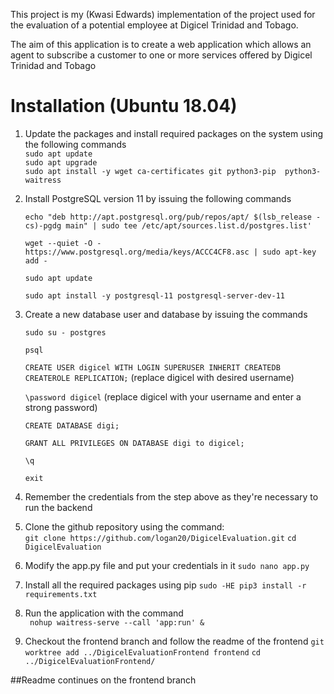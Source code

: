 This project is my (Kwasi Edwards) implementation of the  project used for the evaluation of a potential employee at Digicel Trinidad and Tobago.

The aim of this application is to create a web application which allows an agent to subscribe a customer to one or
more services offered by Digicel Trinidad and Tobago

# Installation (Ubuntu 18.04)
    
1)  Update the packages and install required packages  on the system using the following commands  
    `sudo apt update `  
    `sudo apt upgrade`   
    `sudo apt install -y wget ca-certificates git python3-pip  python3-waitress`  

2)  Install PostgreSQL version 11 by issuing the following commands  
    
    `echo "deb http://apt.postgresql.org/pub/repos/apt/ $(lsb_release -cs)-pgdg main" | sudo tee /etc/apt/sources.list.d/postgres.list'`
    
    `wget --quiet -O - https://www.postgresql.org/media/keys/ACCC4CF8.asc | sudo apt-key add -`  
    
    `sudo apt update `  
    
    `sudo apt install -y postgresql-11 postgresql-server-dev-11`
    
3) Create a new database user and database by issuing the commands
  
    `sudo su - postgres`
    
    `psql`
    
    `CREATE USER digicel WITH LOGIN SUPERUSER INHERIT CREATEDB CREATEROLE REPLICATION;` (replace digicel with desired username)
    
    `\password digicel` (replace digicel with your username and enter a strong password)
    
    `CREATE DATABASE digi;`
    
    `GRANT ALL PRIVILEGES ON DATABASE digi to digicel;`
    
    `\q`
    
    `exit`
    
4) Remember the credentials from the step above as they're necessary to run the backend

5)  Clone the github repository using the command:  
    `git clone https://github.com/logan20/DigicelEvaluation.git`
    `cd DigicelEvaluation` 
    
6)  Modify the app.py file and put your credentials in it
    `sudo nano app.py`
    
7) Install all the required packages using pip
    `sudo -HE pip3 install -r requirements.txt`
    
8) Run the application with the command  
    ` nohup waitress-serve --call 'app:run' &`
    
9) Checkout the frontend branch and follow the readme of the frontend
    `git worktree add ../DigicelEvaluationFrontend frontend`
    `cd ../DigicelEvaluationFrontend/`
    
##Readme continues on the frontend branch